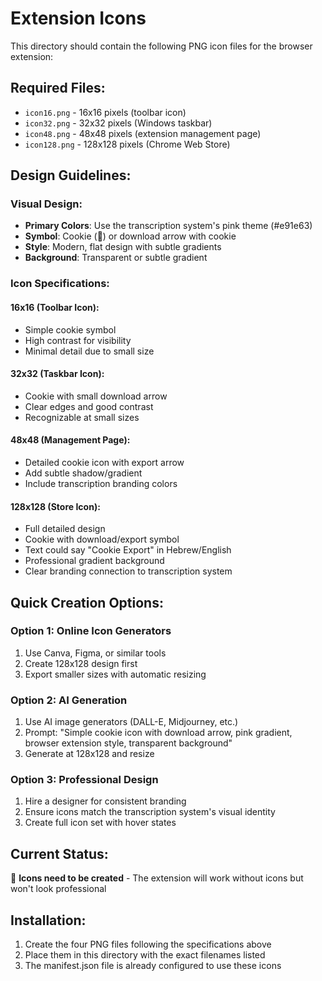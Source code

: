 # Extension Icons

This directory should contain the following PNG icon files for the browser extension:

## Required Files:
- `icon16.png` - 16x16 pixels (toolbar icon)
- `icon32.png` - 32x32 pixels (Windows taskbar)
- `icon48.png` - 48x48 pixels (extension management page)
- `icon128.png` - 128x128 pixels (Chrome Web Store)

## Design Guidelines:

### Visual Design:
- **Primary Colors**: Use the transcription system's pink theme (#e91e63)
- **Symbol**: Cookie (🍪) or download arrow with cookie
- **Style**: Modern, flat design with subtle gradients
- **Background**: Transparent or subtle gradient

### Icon Specifications:

#### 16x16 (Toolbar Icon):
- Simple cookie symbol
- High contrast for visibility
- Minimal detail due to small size

#### 32x32 (Taskbar Icon):
- Cookie with small download arrow
- Clear edges and good contrast
- Recognizable at small sizes

#### 48x48 (Management Page):
- Detailed cookie icon with export arrow
- Add subtle shadow/gradient
- Include transcription branding colors

#### 128x128 (Store Icon):
- Full detailed design
- Cookie with download/export symbol
- Text could say "Cookie Export" in Hebrew/English
- Professional gradient background
- Clear branding connection to transcription system

## Quick Creation Options:

### Option 1: Online Icon Generators
1. Use Canva, Figma, or similar tools
2. Create 128x128 design first
3. Export smaller sizes with automatic resizing

### Option 2: AI Generation
1. Use AI image generators (DALL-E, Midjourney, etc.)
2. Prompt: "Simple cookie icon with download arrow, pink gradient, browser extension style, transparent background"
3. Generate at 128x128 and resize

### Option 3: Professional Design
1. Hire a designer for consistent branding
2. Ensure icons match the transcription system's visual identity
3. Create full icon set with hover states

## Current Status:
🔄 **Icons need to be created** - The extension will work without icons but won't look professional

## Installation:
1. Create the four PNG files following the specifications above
2. Place them in this directory with the exact filenames listed
3. The manifest.json file is already configured to use these icons